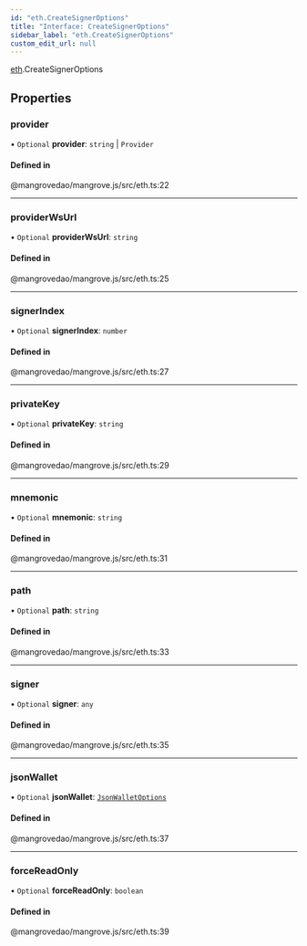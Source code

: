 ```yaml
---
id: "eth.CreateSignerOptions"
title: "Interface: CreateSignerOptions"
sidebar_label: "eth.CreateSignerOptions"
custom_edit_url: null
---
```


[eth](../namespaces/eth.md).CreateSignerOptions

## Properties

### <a id="provider" name="provider"></a> provider

• `Optional` **provider**: `string` \| `Provider`

#### Defined in

@mangrovedao/mangrove.js/src/eth.ts:22

___

### <a id="providerwsurl" name="providerwsurl"></a> providerWsUrl

• `Optional` **providerWsUrl**: `string`

#### Defined in

@mangrovedao/mangrove.js/src/eth.ts:25

___

### <a id="signerindex" name="signerindex"></a> signerIndex

• `Optional` **signerIndex**: `number`

#### Defined in

@mangrovedao/mangrove.js/src/eth.ts:27

___

### <a id="privatekey" name="privatekey"></a> privateKey

• `Optional` **privateKey**: `string`

#### Defined in

@mangrovedao/mangrove.js/src/eth.ts:29

___

### <a id="mnemonic" name="mnemonic"></a> mnemonic

• `Optional` **mnemonic**: `string`

#### Defined in

@mangrovedao/mangrove.js/src/eth.ts:31

___

### <a id="path" name="path"></a> path

• `Optional` **path**: `string`

#### Defined in

@mangrovedao/mangrove.js/src/eth.ts:33

___

### <a id="signer" name="signer"></a> signer

• `Optional` **signer**: `any`

#### Defined in

@mangrovedao/mangrove.js/src/eth.ts:35

___

### <a id="jsonwallet" name="jsonwallet"></a> jsonWallet

• `Optional` **jsonWallet**: [`JsonWalletOptions`](JsonWalletOptions.md)

#### Defined in

@mangrovedao/mangrove.js/src/eth.ts:37

___

### <a id="forcereadonly" name="forcereadonly"></a> forceReadOnly

• `Optional` **forceReadOnly**: `boolean`

#### Defined in

@mangrovedao/mangrove.js/src/eth.ts:39
